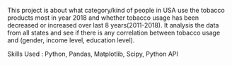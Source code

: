 This project is about what category/kind of people in USA use the tobacco products most in year 2018 and whether tobacco usage has been decreased or increased over last 8 years(2011-2018). It analysis the data from all states and see if there is any correlation between tobacco usage and (gender, income level, education level).

Skills Used : Python, Pandas, Matplotlib, Scipy, Python API

